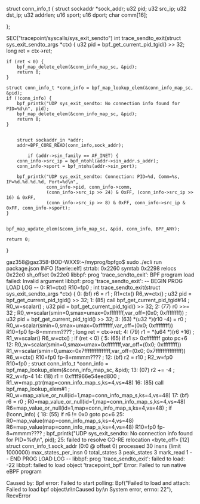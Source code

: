 struct conn_info_t
{
	struct sockaddr *sock_addr;
	u32 pid;
	u32 src_ip;
	u32 dst_ip;
	u32 addrlen;
	u16 sport;
	u16 dport;
	char comm[16];
	
};

SEC("tracepoint/syscalls/sys_exit_sendto")
int trace_sendto_exit(struct sys_exit_sendto_args *ctx) {
    u32 pid = bpf_get_current_pid_tgid() >> 32;
    long ret = ctx->ret;

    if (ret < 0) {
        bpf_map_delete_elem(&conn_info_map_sc, &pid);
        return 0;
    }

    struct conn_info_t *conn_info = bpf_map_lookup_elem(&conn_info_map_sc, &pid);
    if (!conn_info) {
        bpf_printk("UDP sys_exit_sendto: No connection info found for PID=%d\n", pid);
        bpf_map_delete_elem(&conn_info_map_sc, &pid);
        return 0;
    }


		struct sockaddr_in *addr;
		addr=BPF_CORE_READ(conn_info,sock_addr);

		    if (addr->sin_family == AF_INET) {
        conn_info->src_ip = bpf_ntohl(addr->sin_addr.s_addr);
        conn_info->sport = bpf_ntohs(addr->sin_port);

        bpf_printk("UDP sys_exit_sendto: Connection: PID=%d, Comm=%s, IP=%d.%d.%d.%d, Port=%d\n",
                   conn_info->pid, conn_info->comm,
                   (conn_info->src_ip >> 24) & 0xFF, (conn_info->src_ip >> 16) & 0xFF,
                   (conn_info->src_ip >> 8) & 0xFF, conn_info->src_ip & 0xFF, conn_info->sport);
    }
		

    bpf_map_update_elem(&conn_info_map_sc, &pid, conn_info, BPF_ANY);

    return 0;
}


gaz358@gaz358-BOD-WXX9:~/myprog/bpfgo$ sudo ./ecli run package.json
INFO [faerie::elf] strtab: 0x2260 symtab 0x2298 relocs 0x22e0 sh_offset 0x22e0
libbpf: prog 'trace_sendto_exit': BPF program load failed: Invalid argument
libbpf: prog 'trace_sendto_exit': -- BEGIN PROG LOAD LOG --
0: R1=ctx() R10=fp0
; int trace_sendto_exit(struct sys_exit_sendto_args *ctx) {
0: (bf) r6 = r1                       ; R1=ctx() R6_w=ctx()
; u32 pid = bpf_get_current_pid_tgid() >> 32;
1: (85) call bpf_get_current_pid_tgid#14      ; R0_w=scalar()
; u32 pid = bpf_get_current_pid_tgid() >> 32;
2: (77) r0 >>= 32                     ; R0_w=scalar(smin=0,smax=umax=0xffffffff,var_off=(0x0; 0xffffffff))
; u32 pid = bpf_get_current_pid_tgid() >> 32;
3: (63) *(u32 *)(r10 -4) = r0         ; R0_w=scalar(smin=0,smax=umax=0xffffffff,var_off=(0x0; 0xffffffff)) R10=fp0 fp-8=mmmm????
; long ret = ctx->ret;
4: (79) r1 = *(u64 *)(r6 +16)         ; R1_w=scalar() R6_w=ctx()
; if (ret < 0) {
5: (65) if r1 s> 0xffffffff goto pc+6 12: R0_w=scalar(smin=0,smax=umax=0xffffffff,var_off=(0x0; 0xffffffff)) R1_w=scalar(smin=0,umax=0x7fffffffffffffff,var_off=(0x0; 0x7fffffffffffffff)) R6_w=ctx() R10=fp0 fp-8=mmmm????
; 
12: (bf) r2 = r10                     ; R2_w=fp0 R10=fp0
; struct conn_info_t *conn_info = bpf_map_lookup_elem(&conn_info_map_sc, &pid);
13: (07) r2 += -4                     ; R2_w=fp-4
14: (18) r1 = 0xffff966e54eed800      ; R1_w=map_ptr(map=conn_info_map_s,ks=4,vs=48)
16: (85) call bpf_map_lookup_elem#1   ; R0_w=map_value_or_null(id=1,map=conn_info_map_s,ks=4,vs=48)
17: (bf) r6 = r0                      ; R0=map_value_or_null(id=1,map=conn_info_map_s,ks=4,vs=48) R6=map_value_or_null(id=1,map=conn_info_map_s,ks=4,vs=48)
; if (!conn_info) {
18: (55) if r6 != 0x0 goto pc+6 25: R0=map_value(map=conn_info_map_s,ks=4,vs=48) R6=map_value(map=conn_info_map_s,ks=4,vs=48) R10=fp0 fp-8=mmmm????
; bpf_printk("UDP sys_exit_sendto: No connection info found for PID=%d\n", pid);
25: <invalid CO-RE relocation>
failed to resolve CO-RE relocation <byte_off> [12] struct conn_info_t.sock_addr (0:0 @ offset 0)
processed 30 insns (limit 1000000) max_states_per_insn 0 total_states 3 peak_states 3 mark_read 1
-- END PROG LOAD LOG --
libbpf: prog 'trace_sendto_exit': failed to load: -22
libbpf: failed to load object 'tracepoint_bpf'
Error: Failed to run native eBPF program

Caused by:
    Bpf error: Failed to start polling: Bpf("Failed to load and attach: Failed to load bpf object\n\nCaused by:\n    System error, errno: 22"), RecvError
